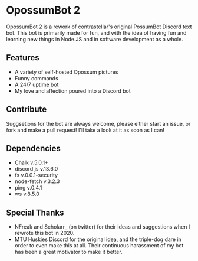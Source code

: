 # OpossumBot 2
OpossumBot 2 is a rework of contrastellar's original PossumBot Discord text bot. This bot is primarily made for fun, and with the idea of having fun and learning new things in Node.JS and in software development as a whole.

## Features
* A variety of self-hosted Opossum pictures
* Funny commands
* A 24/7 uptime bot
* My love and affection poured into a Discord bot

## Contribute
Suggsetions for the bot are always welcome, please either start an issue, or fork and make a pull request! I'll take a look at it as soon as I can!

## Dependencies 
* Chalk v.5.0.1+
* discord.js v.13.6.0
* fs v.0.0.1-security
* node-fetch v.3.2.3
* ping v.0.4.1
* ws v.8.5.0

## Special Thanks
* NFreak and Scholarr_ (on twitter) for their ideas and suggestions when I rewrote this bot in 2020. 
* MTU Huskies Discord for the original idea, and the triple-dog dare in order to even make this at all. Their continuous harassment of my bot has been a great motivator to make it better.
